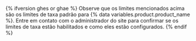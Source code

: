 {% ifversion ghes or ghae %}
Observe que os limites mencionados acima são os limites de taxa padrão para
{% data variables.product.product_name %}. Entre em contato com o administrador do site para confirmar se os limites de taxa estão habilitados e como eles estão configurados.
{% endif %}
